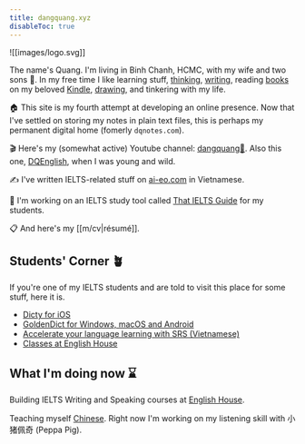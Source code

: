 ```yaml
---
title: dangquang.xyz
disableToc: true
---
```


![[images/logo.svg]]

The name's Quang. I'm living in Binh Chanh, HCMC, with my wife and two sons 👶. In my free time I like learning stuff, [thinking](tags/thoughts), [writing](/tags), reading [books](p/highlights) on my beloved [Kindle](t/kindle), [drawing](m/drawing), and tinkering with my life.

🏠 This site is my fourth attempt at developing an online presence. Now that I've settled on storing my notes in plain text files, this is perhaps my permanent digital home (fomerly `dqnotes.com`).

🎬 Here's my (somewhat active) Youtube channel: [dangquang🌱](https://www.youtube.com/channel/UCwHp8yAjMRmiPY9wnnW2GQQ). Also this one, [DQEnglish](https://www.youtube.com/user/SuperEnglishbird), when I was young and wild.

✍️ I've written IELTS-related stuff on [ai-eo.com](https://ai-eo.com) in Vietnamese.

🔨 I'm working on an IELTS study tool called [That IELTS Guide](https://thatieltsguide.com) for my students.

📋 And here's my [[m/cv|résumé]].

## Students' Corner 🪴

If you're one of my IELTS students and are told to visit this place for some stuff, here it is.

- [Dicty for iOS](p/dicty.md)
- [GoldenDict for Windows, macOS and Android](p/goldendict.md)
- [Accelerate your language learning with SRS (Vietnamese)](p/srs.md)
- [Classes at English House](eh.md)

## What I'm doing now ⌛️

Building IELTS Writing and Speaking courses at [English House](https://ehc.edu.vn/).

Teaching myself [Chinese](/c/learnchinese). Right now I'm working on my listening skill with 小猪佩奇 (Peppa Pig).
